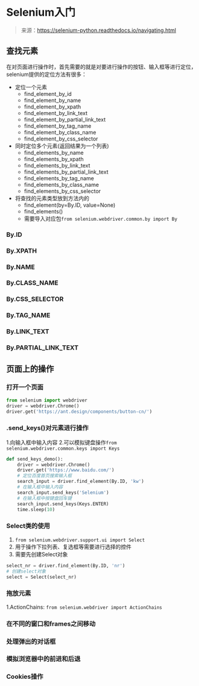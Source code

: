 # Selenium入门
> 来源：https://selenium-python.readthedocs.io/navigating.html

## 查找元素
在对页面进行操作时，首先需要的就是对要进行操作的按钮、输入框等进行定位，selenium提供的定位方法有很多：
- 定位一个元素
    - find_element_by_id
    - find_element_by_name
    - find_element_by_xpath
    - find_element_by_link_text
    - find_element_by_partial_link_text
    - find_element_by_tag_name
    - find_element_by_class_name
    - find_element_by_css_selector
- 同时定位多个元素(返回结果为一个列表)
    - find_elements_by_name
    - find_elements_by_xpath
    - find_elements_by_link_text
    - find_elements_by_partial_link_text
    - find_elements_by_tag_name
    - find_elements_by_class_name
    - find_elements_by_css_selector
- 将查找的元素类型放到方法内的
    - find_element(by=By.ID, value=None)
    - find_elements()
    - 需要导入对应包`from selenium.webdriver.common.by import By`
### By.ID
### By.XPATH
### By.NAME
### By.CLASS_NAME
### By.CSS_SELECTOR
### By.TAG_NAME
### By.LINK_TEXT
### By.PARTIAL_LINK_TEXT

## 页面上的操作
### 打开一个页面
```python
from selenium import webdriver
driver = webdriver.Chrome()
driver.get('https://ant.design/components/button-cn/')
```
### .send_keys()对元素进行操作
1.向输入框中输入内容
2.可以模拟键盘操作`from selenium.webdriver.common.keys import Keys`
```python
def send_keys_demo():
    driver = webdriver.Chrome()
    driver.get('https://www.baidu.com/')
    # 定位百度首页搜索输入框
    search_input = driver.find_element(By.ID, 'kw')
    # 在输入框中输入内容
    search_input.send_keys('Selenium')
    # 在输入框中按键盘回车键
    search_input.send_keys(Keys.ENTER)
    time.sleep(10)
```

### Select类的使用
1. `from selenium.webdriver.support.ui import Select`
2. 用于操作下拉列表、复选框等需要进行选择的控件
3. 需要先创建Select对象
```python
select_nr = driver.find_element(By.ID, 'nr')
# 创建select对象
select = Select(select_nr)
```

### 拖放元素
1.ActionChains: `from selenium.webdriver import ActionChains`


### 在不同的窗口和frames之间移动
### 处理弹出的对话框
### 模拟浏览器中的前进和后退
### Cookies操作
